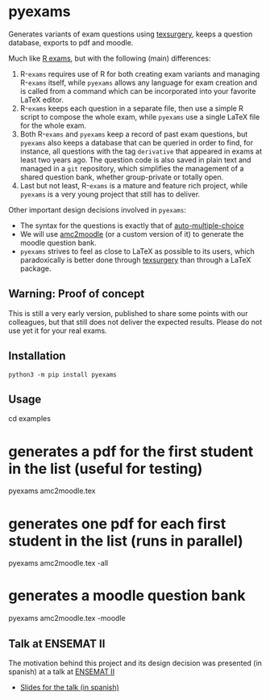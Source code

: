# pyexams

Generates variants of exam questions using [texsurgery](https://framagit.org/pang/texsurgery), keeps a question database, exports to pdf and moodle.

Much like [R exams](https://r-exams.org/), but with the following (main) differences:

 1. R-`exams` requires use of R for both creating exam variants and managing R-`exams` itself, while `pyexams` allows any language for exam creation and is called from a command which can be incorporated into your favorite LaTeX editor.
 2. R-`exams` keeps each question in a separate file, then use a simple R script to compose the whole exam, while `pyexams` use a single LaTeX file for the whole exam.
 3. Both R-`exams` and `pyexams` keep a record of past exam questions, but `pyexams` also keeps a database that can be queried in order to find, for instance, all questions with the tag `derivative` that appeared in exams at least two years ago. The question code is also saved in plain text and managed in a `git` repository, which simplifies the management of a shared question bank, whether group-private or totally open.
 4. Last but not least, R-`exams` is a mature and feature rich project, while `pyexams` is a very young project that still has to deliver.

Other important design decisions involved in `pyexams`:

 - The syntax for the questions is exactly that of [auto-multiple-choice](https://www.auto-multiple-choice.net/)
 - We will use [amc2moodle](https://github.com/nennigb/amc2moodle) (or a custom version of it) to generate the moodle question bank.
 - `pyexams` strives to feel as close to LaTeX as possible to its users, which paradoxically is better done through [texsurgery](https://framagit.org/pang/texsurgery) than through a LaTeX package.

## Warning: Proof of concept

This is still a very early version, published to share some points with our colleagues, but that still does not deliver the expected results. Please do not use yet it for your real exams.

## Installation

    python3 -m pip install pyexams

## Usage

  cd examples
  # generates a pdf for the first student in the list (useful for testing)
  pyexams amc2moodle.tex
  # generates one pdf for each first student in the list (runs in parallel)
  pyexams amc2moodle.tex -all
  # generates a moodle question bank
  pyexams amc2moodle.tex -moodle  

## Talk at ENSEMAT II

The motivation behind this project and its design decision was presented (in spanish) at a talk at [ENSEMAT II](https://eventos.upm.es/56532/detail/ensemat-2020.-usos-y-avances-en-la-docencia-de-las-matematicas-en-las-ensenanzas-universitarias.html)

 - [Slides for the talk (in spanish)](https://dcain.etsin.upm.es/~pablo/etc/ENSEMATII_sobre_pyexams/pyexams.html)

